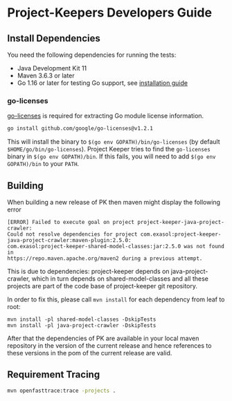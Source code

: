 # Project-Keepers Developers Guide

## Install Dependencies

You need the following dependencies for running the tests:

* Java Development Kit 11
* Maven 3.6.3 or later
* Go 1.16 or later for testing Go support, see [installation guide](https://go.dev/doc/install)

### go-licenses

[go-licenses](https://github.com/google/go-licenses/) is required for extracting Go module license information.

```sh
go install github.com/google/go-licenses@v1.2.1
```

This will install the binary to `$(go env GOPATH)/bin/go-licenses` (by default `$HOME/go/bin/go-licenses`). Project Keeper tries to find the `go-licenses` binary in `$(go env GOPATH)/bin`. If this fails, you will need to add `$(go env GOPATH)/bin` to your `PATH`.

## Building 

When building a new release of PK then maven might display the following error

```
[ERROR] Failed to execute goal on project project-keeper-java-project-crawler: 
Could not resolve dependencies for project com.exasol:project-keeper-java-project-crawler:maven-plugin:2.5.0: 
com.exasol:project-keeper-shared-model-classes:jar:2.5.0 was not found in 
https://repo.maven.apache.org/maven2 during a previous attempt. 
```

This is due to dependencies: project-keeper depends on java-project-crawler, which in turn depends on shared-model-classes
and all these projects are part of the code base of project-keeper git repository.

In order to fix this, please call `mvn install` for each dependency from leaf to root:
```
mvn install -pl shared-model-classes -DskipTests
mvn install -pl java-project-crawler -DskipTests
```

After that the dependencies of PK are available in your local maven repository in the version of the current release and 
hence references to these versions in the pom of the current release are valid.

## Requirement Tracing

```sh
mvn openfasttrace:trace -projects .
```
